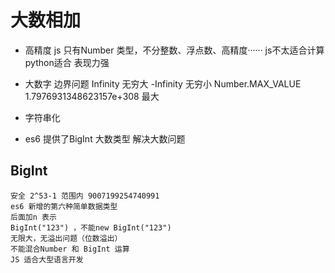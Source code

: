 # 大数相加

- 高精度
    js 只有Number 类型，不分整数、浮点数、高精度······
    js不太适合计算 python适合
    表现力强
- 大数字
    边界问题 
    Infinity 无穷大
    -Infinity 无穷小
    Number.MAX_VALUE 1.7976931348623157e+308 最大

- 字符串化

- es6 提供了BigInt 大数类型 解决大数问题

## BigInt
    安全 2^53-1 范围内 9007199254740991
    es6 新增的第六种简单数据类型
    后面加n 表示
    BigInt("123") ，不能new BigInt("123") 
    无限大，无溢出问题（位数溢出）
    不能混合Number 和 BigInt 运算
    JS 适合大型语言开发